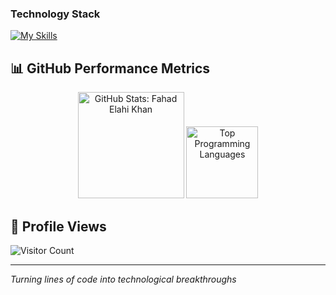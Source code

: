 ### Technology Stack
[![My Skills](https://skillicons.dev/icons?i=py,tensorflow,matlab,latex,c,cpp,fortran,git,html,css)](https://skillicons.dev)


## 📊 GitHub Performance Metrics
<div align="center">
<img height="170em" src="https://github-readme-stats.vercel.app/api?username=fahadelahikhan&theme=midnight-purple&show_icons=true&hide_border=true&count_private=true&ring_color=00ffff&rank_icon=github&number_format=short" alt="GitHub Stats: Fahad Elahi Khan" />
<img height="115em" src="https://github-readme-stats.vercel.app/api/top-langs/?username=fahadelahikhan&theme=midnight-purple&hide_border=true&layout=compact" alt="Top Programming Languages" />
</div>



## 👀 Profile Views
![Visitor Count](https://komarev.com/ghpvc/?username=fahadelahikhan&style=plastic&label=Profile+Views&abbreviated=true&color=blueviolet)

---

*Turning lines of code into technological breakthroughs*
